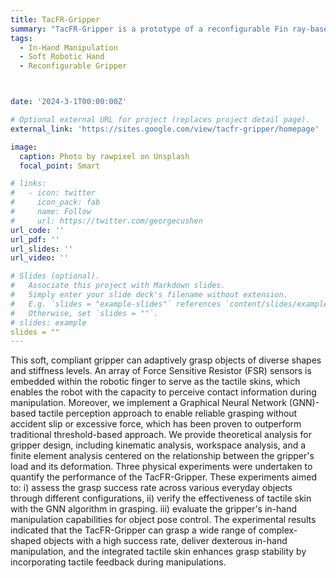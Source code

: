 ```yaml
---
title: TacFR-Gripper
summary: "TacFR-Gripper is a prototype of a reconfigurable Fin ray-based soft and compliant robotic gripper equipped with tactile skin, which is designed for dexterous in-hand manipulation tasks."
tags:
  - In-Hand Manipulation
  - Soft Robotic Hand
  - Reconfigurable Gripper



date: '2024-3-1T00:00:00Z'

# Optional external URL for project (replaces project detail page).
external_link: 'https://sites.google.com/view/tacfr-gripper/homepage'

image:
  caption: Photo by rawpixel on Unsplash
  focal_point: Smart

# links:
#   - icon: twitter
#     icon_pack: fab
#     name: Follow
#     url: https://twitter.com/georgecushen
url_code: ''
url_pdf: ''
url_slides: ''
url_video: ''

# Slides (optional).
#   Associate this project with Markdown slides.
#   Simply enter your slide deck's filename without extension.
#   E.g. `slides = "example-slides"` references `content/slides/example-slides.md`.
#   Otherwise, set `slides = ""`.
# slides: example
slides = ""
---
```


This soft, compliant gripper can adaptively grasp objects of diverse shapes and stiffness levels. An array of Force Sensitive Resistor (FSR) sensors is embedded within the robotic finger to serve as the tactile skins, which enables the robot with the capacity to perceive contact information during manipulation. Moreover, we implement a Graphical Neural Network (GNN)-based tactile perception approach to enable reliable grasping without accident slip or excessive force, which has been proven to outperform traditional threshold-based approach.  We provide theoretical analysis for gripper design, including kinematic analysis, workspace analysis, and a finite element analysis centered on the relationship between the gripper's load and its deformation. Three physical experiments were undertaken to quantify the performance of the TacFR-Gripper. These experiments aimed to: i) assess the grasp success rate across various everyday objects through different configurations, ii) verify the effectiveness of tactile skin with the GNN algorithm in grasping. iii) evaluate the gripper's in-hand manipulation capabilities for object pose control.  The experimental results indicated that the TacFR-Gripper can grasp a wide range of complex-shaped objects with a high success rate, deliver dexterous in-hand manipulation, and the integrated tactile skin enhances grasp stability by incorporating tactile feedback during manipulations.
